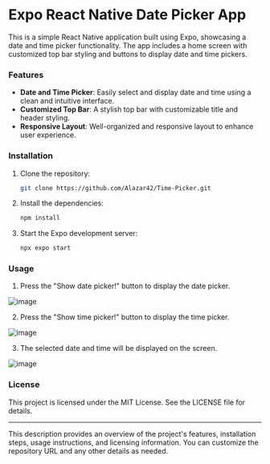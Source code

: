 # Expo React Native Date Picker App

This is a simple React Native application built using Expo, showcasing a date and time picker functionality. The app includes a home screen with customized top bar styling and buttons to display date and time pickers.

### Features

- **Date and Time Picker**: Easily select and display date and time using a clean and intuitive interface.
- **Customized Top Bar**: A stylish top bar with customizable title and header styling.
- **Responsive Layout**: Well-organized and responsive layout to enhance user experience.

### Installation

1. Clone the repository:
   ```sh
   git clone https://github.com/Alazar42/Time-Picker.git
   ```
2. Install the dependencies:
   ```sh
   npm install
   ```
3. Start the Expo development server:
   ```sh
   npx expo start
   ```

### Usage

1. Press the "Show date picker!" button to display the date picker.

![image](https://github.com/user-attachments/assets/4a6cbeda-5c19-4ac7-9708-9c8f08e0a572)

2. Press the "Show time picker!" button to display the time picker.

![image](https://github.com/user-attachments/assets/b21e1fb2-b3bf-46e3-886f-ece9cc907a6b)

3. The selected date and time will be displayed on the screen.

![image](https://github.com/user-attachments/assets/98656df7-9497-4db5-afad-028bfe0f3dcf)

### License

This project is licensed under the MIT License. See the LICENSE file for details.

---

This description provides an overview of the project's features, installation steps, usage instructions, and licensing information. You can customize the repository URL and any other details as needed.
